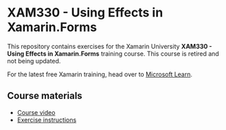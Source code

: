# XAM330 - Using Effects in Xamarin.Forms

This repository contains exercises for the Xamarin University **XAM330 - Using Effects in Xamarin.Forms** training course. This course is retired and not being updated.

For the latest free Xamarin training, head over to [Microsoft Learn](https://aka.ms/learn-xamarin).

## Course materials

* [Course video](https://youtu.be/nCKawqG5B78)
* [Exercise instructions](https://XamarinUniversity.github.io/XAM330/)
